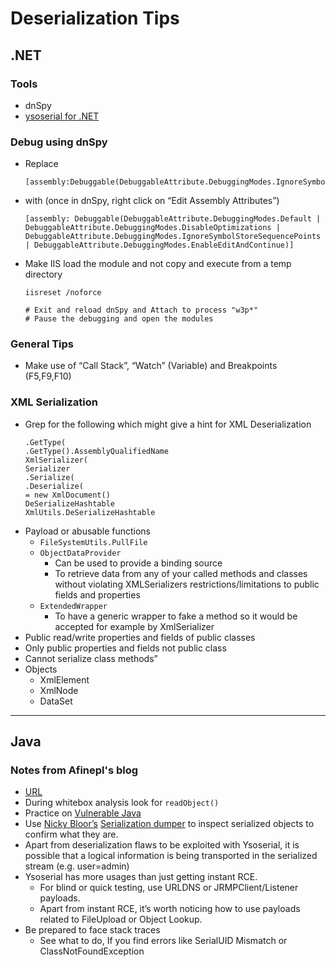 # Deserialization Tips

## .NET

### Tools
* dnSpy
* [ysoserial for .NET](https://github.com/pwntester/ysoserial.net)

### Debug using dnSpy
* Replace
    ```
    [assembly:Debuggable(DebuggableAttribute.DebuggingModes.IgnoreSymbolStoreSequencePoints)]
    ```
* with (once in dnSpy, right click on “Edit Assembly Attributes”)
    ```
    [assembly: Debuggable(DebuggableAttribute.DebuggingModes.Default | DebuggableAttribute.DebuggingModes.DisableOptimizations | DebuggableAttribute.DebuggingModes.IgnoreSymbolStoreSequencePoints | DebuggableAttribute.DebuggingModes.EnableEditAndContinue)]
    ```
* Make IIS load the module and not copy and execute from a temp directory
    ```
    iisreset /noforce

    # Exit and reload dnSpy and Attach to process "w3p*"
    # Pause the debugging and open the modules
    ```

### General Tips
* Make use of “Call Stack”, “Watch” (Variable) and Breakpoints (F5,F9,F10)


### XML Serialization
* Grep for the following which might give a hint for XML Deserialization 
    ```
    .GetType(
    .GetType().AssemblyQualifiedName
    XmlSerializer(
    Serializer
    .Serialize(
    .Deserialize(
    = new XmlDocument()
    DeSerializeHashtable
    XmlUtils.DeSerializeHashtable
    ```
* Payload or abusable functions
    * `FileSystemUtils.PullFile`
    * `ObjectDataProvider`
        * Can be used to provide a binding source
        * To retrieve data from any of your called methods and classes without violating XMLSerializers restrictions/limitations to public fields and properties
    * `ExtendedWrapper`
        * To have a generic wrapper to fake a method so it would be accepted for example by XmlSerializer
* Public read/write properties and fields of public classes
* Only public properties and fields not public class
* Cannot serialize class methods”
* Objects
    * XmlElement
    * XmlNode
    * DataSet

---

## Java

### Notes from Afinepl's blog
* [URL](https://afinepl.medium.com/testing-and-exploiting-java-deserialization-in-2021-e762f3e43ca2)
* During whitebox analysis look for `readObject()`
* Practice on [Vulnerable Java](https://github.com/0xluk3/Java-Deserialization-Basics/blob/main/Vulnerable.java)
* Use [Nicky Bloor’s](https://twitter.com/NickstaDB) [Serialization dumper](https://github.com/NickstaDB/SerializationDumper) to inspect serialized objects to confirm what they are.
* Apart from deserialization flaws to be exploited with Ysoserial, it is  possible that a logical information is being transported in the  serialized stream (e.g. user=admin)
* Ysoserial has more usages than just getting instant RCE. 
    * For blind or quick testing, use URLDNS or JRMPClient/Listener payloads. 
    * Apart from instant  RCE, it’s worth noticing how to use payloads related to FileUpload or  Object Lookup.
* Be prepared to face stack traces
    * See what to do, If you find errors like SerialUID Mismatch or ClassNotFoundException
